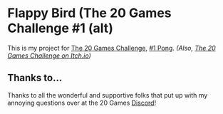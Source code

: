 # Flappy Bird (The 20 Games Challenge #1 (alt)

This is my project for [The 20 Games Challenge](https://20_games_challenge.gitlab.io/), [#1 Pong](https://20_games_challenge.gitlab.io/games/flappybird/). _(Also, [The 20 Games Challenge on Itch.io](https://sdggames.itch.io/20-in-30))_

## Thanks to...

Thanks to all the wonderful and supportive folks that put up with my annoying questions over at the 20 Games [Discord](https://discord.gg/mBGd9hahZv)!
